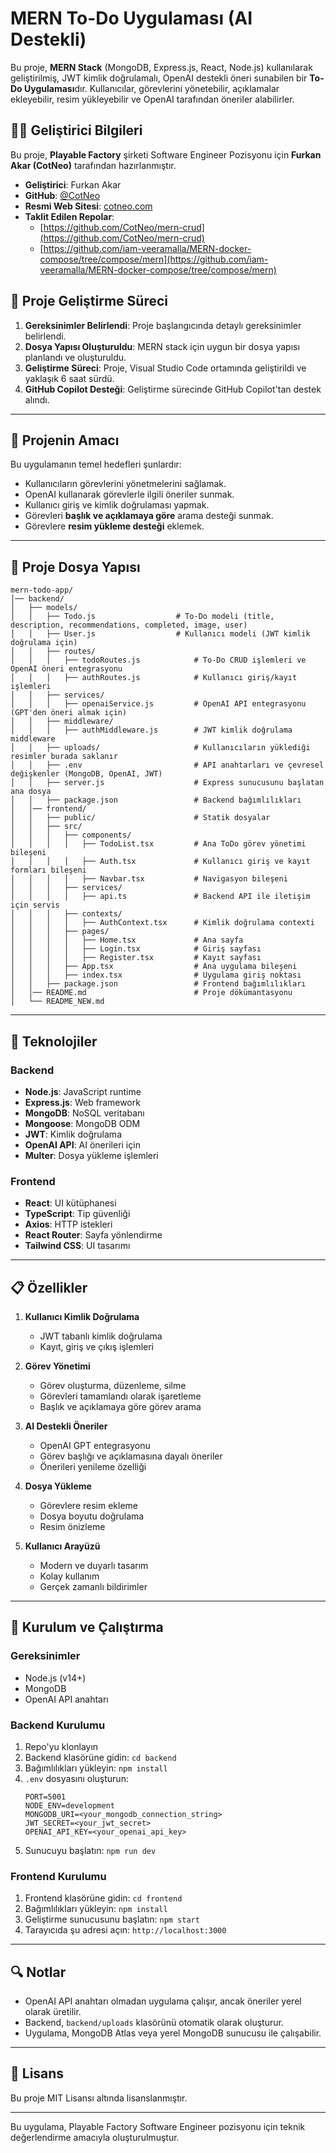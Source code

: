 # MERN To-Do Uygulaması (AI Destekli)

Bu proje, **MERN Stack** (MongoDB, Express.js, React, Node.js) kullanılarak geliştirilmiş, JWT kimlik doğrulamalı, OpenAI destekli öneri sunabilen bir **To-Do Uygulaması**dır. Kullanıcılar, görevlerini yönetebilir, açıklamalar ekleyebilir, resim yükleyebilir ve OpenAI tarafından öneriler alabilirler.

## **👨‍💻 Geliştirici Bilgileri**

Bu proje, **Playable Factory** şirketi Software Engineer Pozisyonu için **Furkan Akar (CotNeo)** tarafından hazırlanmıştır.

- **Geliştirici**: Furkan Akar
- **GitHub**: [@CotNeo](https://github.com/CotNeo)
- **Resmi Web Sitesi**: [cotneo.com](https://cotneo.com)
- **Taklit Edilen Repolar**:
  - [https://github.com/CotNeo/mern-crud](https://github.com/CotNeo/mern-crud)
  - [https://github.com/iam-veeramalla/MERN-docker-compose/tree/compose/mern](https://github.com/iam-veeramalla/MERN-docker-compose/tree/compose/mern)

## **🚀 Proje Geliştirme Süreci**

1. **Gereksinimler Belirlendi**: Proje başlangıcında detaylı gereksinimler belirlendi.
2. **Dosya Yapısı Oluşturuldu**: MERN stack için uygun bir dosya yapısı planlandı ve oluşturuldu.
3. **Geliştirme Süreci**: Proje, Visual Studio Code ortamında geliştirildi ve yaklaşık 6 saat sürdü.
4. **GitHub Copilot Desteği**: Geliştirme sürecinde GitHub Copilot'tan destek alındı.

---

## **📌 Projenin Amacı**
Bu uygulamanın temel hedefleri şunlardır:
- Kullanıcıların görevlerini yönetmelerini sağlamak.
- OpenAI kullanarak görevlerle ilgili öneriler sunmak.
- Kullanıcı giriş ve kimlik doğrulaması yapmak.
- Görevleri **başlık ve açıklamaya göre** arama desteği sunmak.
- Görevlere **resim yükleme desteği** eklemek.

---

## **📂 Proje Dosya Yapısı**
```
mern-todo-app/
│── backend/
│   ├── models/
│   │   ├── Todo.js                  # To-Do modeli (title, description, recommendations, completed, image, user)
│   │   ├── User.js                  # Kullanıcı modeli (JWT kimlik doğrulama için)
│   │   ├── routes/
│   │   │   ├── todoRoutes.js            # To-Do CRUD işlemleri ve OpenAI öneri entegrasyonu
│   │   │   ├── authRoutes.js            # Kullanıcı giriş/kayıt işlemleri
│   │   ├── services/
│   │   │   ├── openaiService.js         # OpenAI API entegrasyonu (GPT'den öneri almak için)
│   │   ├── middleware/
│   │   │   ├── authMiddleware.js        # JWT kimlik doğrulama middleware
│   │   ├── uploads/                     # Kullanıcıların yüklediği resimler burada saklanır
│   │   ├── .env                         # API anahtarları ve çevresel değişkenler (MongoDB, OpenAI, JWT)
│   │   ├── server.js                    # Express sunucusunu başlatan ana dosya
│   │   ├── package.json                 # Backend bağımlılıkları
│   │── frontend/
│   │   ├── public/                      # Statik dosyalar
│   │   ├── src/
│   │   │   ├── components/
│   │   │   │   ├── TodoList.tsx         # Ana ToDo görev yönetimi bileşeni
│   │   │   │   ├── Auth.tsx             # Kullanıcı giriş ve kayıt formları bileşeni
│   │   │   │   ├── Navbar.tsx           # Navigasyon bileşeni
│   │   │   ├── services/
│   │   │   │   ├── api.ts               # Backend API ile iletişim için servis
│   │   │   ├── contexts/
│   │   │   │   ├── AuthContext.tsx      # Kimlik doğrulama contexti
│   │   │   ├── pages/
│   │   │   │   ├── Home.tsx             # Ana sayfa
│   │   │   │   ├── Login.tsx            # Giriş sayfası
│   │   │   │   ├── Register.tsx         # Kayıt sayfası
│   │   │   ├── App.tsx                  # Ana uygulama bileşeni
│   │   │   ├── index.tsx                # Uygulama giriş noktası
│   │   ├── package.json                 # Frontend bağımlılıkları
│   │── README.md                        # Proje dökümantasyonu
│   └── README_NEW.md
```

---

## **🔧 Teknolojiler**

### **Backend**
- **Node.js**: JavaScript runtime
- **Express.js**: Web framework
- **MongoDB**: NoSQL veritabanı
- **Mongoose**: MongoDB ODM
- **JWT**: Kimlik doğrulama
- **OpenAI API**: AI önerileri için
- **Multer**: Dosya yükleme işlemleri

### **Frontend**
- **React**: UI kütüphanesi
- **TypeScript**: Tip güvenliği
- **Axios**: HTTP istekleri
- **React Router**: Sayfa yönlendirme
- **Tailwind CSS**: UI tasarımı

---

## **📋 Özellikler**

1. **Kullanıcı Kimlik Doğrulama**
   - JWT tabanlı kimlik doğrulama
   - Kayıt, giriş ve çıkış işlemleri
   
2. **Görev Yönetimi**
   - Görev oluşturma, düzenleme, silme
   - Görevleri tamamlandı olarak işaretleme
   - Başlık ve açıklamaya göre görev arama
   
3. **AI Destekli Öneriler**
   - OpenAI GPT entegrasyonu
   - Görev başlığı ve açıklamasına dayalı öneriler
   - Önerileri yenileme özelliği
   
4. **Dosya Yükleme**
   - Görevlere resim ekleme
   - Dosya boyutu doğrulama
   - Resim önizleme

5. **Kullanıcı Arayüzü**
   - Modern ve duyarlı tasarım
   - Kolay kullanım
   - Gerçek zamanlı bildirimler

---

## **🚀 Kurulum ve Çalıştırma**

### **Gereksinimler**
- Node.js (v14+)
- MongoDB
- OpenAI API anahtarı

### **Backend Kurulumu**
1. Repo'yu klonlayın
2. Backend klasörüne gidin: `cd backend`
3. Bağımlılıkları yükleyin: `npm install`
4. `.env` dosyasını oluşturun:
   ```
   PORT=5001
   NODE_ENV=development
   MONGODB_URI=<your_mongodb_connection_string>
   JWT_SECRET=<your_jwt_secret>
   OPENAI_API_KEY=<your_openai_api_key>
   ```
5. Sunucuyu başlatın: `npm run dev`

### **Frontend Kurulumu**
1. Frontend klasörüne gidin: `cd frontend`
2. Bağımlılıkları yükleyin: `npm install`
3. Geliştirme sunucusunu başlatın: `npm start`
4. Tarayıcıda şu adresi açın: `http://localhost:3000`

---

## **🔍 Notlar**

- OpenAI API anahtarı olmadan uygulama çalışır, ancak öneriler yerel olarak üretilir.
- Backend, `backend/uploads` klasörünü otomatik olarak oluşturur.
- Uygulama, MongoDB Atlas veya yerel MongoDB sunucusu ile çalışabilir.

---

## **📝 Lisans**

Bu proje MIT Lisansı altında lisanslanmıştır.

---

Bu uygulama, Playable Factory Software Engineer pozisyonu için teknik değerlendirme amacıyla oluşturulmuştur. 